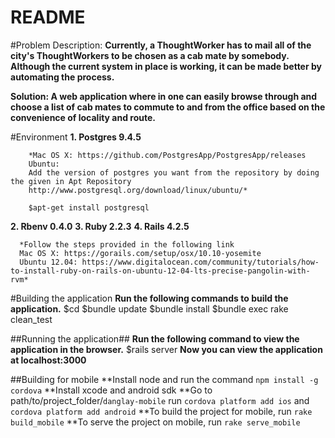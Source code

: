 README
======
#Problem Description:
  **Currently, a ThoughtWorker has to mail all of the city's ThoughtWorkers to be chosen as a cab mate by somebody. Although the current system in place is working, it can be made better by automating the process.**

  **Solution: A web application where in one can easily browse through and choose a list of cab mates to commute to and from the office based on the convenience of locality and route.**

#Environment
  **1. Postgres 9.4.5**

        *Mac OS X: https://github.com/PostgresApp/PostgresApp/releases
        Ubuntu:
        Add the version of postgres you want from the repository by doing the given in Apt Repository
        http://www.postgresql.org/download/linux/ubuntu/*

        $apt-get install postgresql
  **2. Rbenv 0.4.0**
  **3. Ruby 2.2.3**
  **4. Rails 4.2.5**

      *Follow the steps provided in the following link
      Mac OS X: https://gorails.com/setup/osx/10.10-yosemite
      Ubuntu 12.04: https://www.digitalocean.com/community/tutorials/how-to-install-ruby-on-rails-on-ubuntu-12-04-lts-precise-pangolin-with-rvm*



#Building the application
  **Run the following commands to build the application.**
    $cd <path-to-project-directory>
    $bundle update
    $bundle install
    $bundle exec rake clean_test

##Running the application##
  **Run the following command to view the application in the browser.**
    $rails server
  **Now you can view the application at localhost:3000**

##Building for mobile
  **Install node and run the command `npm install -g cordova`
  **Install xcode and android sdk 
  **Go to path/to/project_folder/`danglay-mobile` run `cordova platform add ios` and `cordova platform add android`
  **To build the project for mobile, run `rake build_mobile`
  **To serve the project on mobile, run `rake serve_mobile`